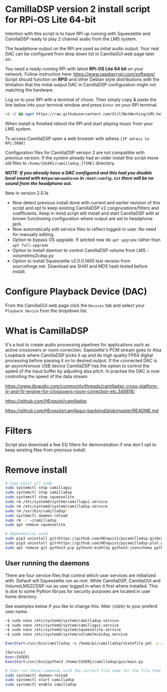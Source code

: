 # CamillaDSP version 2 install script for RPi-OS Lite 64-bit
Intention with this script is to have RPi up running with Squeezelite and CamillaDSP ready to play 2 channel audio from the LMS system.

The headphone output on the RPi are used as initial audio output. Your real DAC can be configured from drop down list in CamillaGUI web page later on.

You need a ready running RPi with latest **RPi-OS Lite 64 bit** on your network. Follow instruction here: https://www.raspberrypi.com/software/
Script should function on **RPi5** and other Debian style distributions with the limitation that the initial output DAC in CamillaDSP configuration might not matching the hardware.

Log on to your RPi with a terminal of chose.
Then simply copy & paste the line below into your terminal window and press `Enter` on your RPi terminal.
```bash
cd ~/ && wget https://raw.githubusercontent.com/StillNotWorking/LMS-helper-script/main/camilladsp/installcamilladsp.sh && bash ./installcamilladsp.sh


```

When install is finished reboot the RPi and start playing music from your LMS system.

To access CamillaDSP open a web browser with adress `[IP adress to RPi:5000]`

Configuration files for CamillaDSP version 2 are not compatible with previous version. If the system already had an older install this script move old files to `/home/{USER}/camilladsp_[TIME]` directory.

***NOTE: If you already have a DAC configured and this had you disable local sound with `#dtparam=audio=on` in `/boot/config.txt` there will be no sound from the headphone out.***

New in version 2.0.1a
+ Now detect previous install done with current and earlier revision of this script and opt to keep existing CamillaDSP v2 congirurations/filters and coefficients. Keep in mind script still install and start CamillaDSP with at known functioning configuration where output are set to headphone jack.
+ Now automatically edit service files to reflect logged-in user. No need for manually editing.
+ Option to bypass OS upgrade. If selcted now do `apt upgrade` rather than `apt full-upgrade`
+ Option to install daemon to control CamillaDSP volume from LMS - volumelms2cdsp.py
+ Option to install Squeezelite v2.0.0.1465 test version from sourceforge.net. Download are SHA1 and MD5 hash tested before install.

# Configure Playback Device (DAC)
From the CamillaGUI web page click the `Devices` tab and select your `Playback device` from the dropdown list.

# What is CamillaDSP
It's a tool to create audio processing pipelines for applications such as active crossovers or room correction. Sqeezelite's PCM stream goes to Alsa Loopback where CamillaDSP picks it up and do high quality FP64 digital processing before passing it on to desired output.
If the connected DAC is an asynchronous USB device CamillaDSP has the option to control the speed of the input buffer by adjusting alsa pitch. In practise the DAC is now controlling the speed of the data stream.

https://www.diyaudio.com/community/threads/camilladsp-cross-platform-iir-and-fir-engine-for-crossovers-room-correction-etc.349818/

https://github.com/HEnquist/camilladsp

https://github.com/HEnquist/camillagui-backend/blob/master/README.md
# Filters
Script also download a few EQ filters for demonstration if one don't opt to keep existing files from previous install.

# Remove install
```bash
# Copy paist all code
sudo systemctl stop camillagui
sudo systemctl stop camilladsp
sudo systemctl stop squeezelite
sudo rm /etc/systemd/system/camillagui.service
sudo rm /etc/systemd/system/camilladsp.service
sudo rm /usr/bin/camilladsp*
sudo systemctl daemon-reload
sudo rm -r ~/camilladsp
sudo apt remove squeezelite

# dependencies used
sudo pip3 uninstall git+https://github.com/HEnquist/pycamilladsp.git@v2.0.0
sudo pip3 uninstall git+https://github.com/HEnquist/pycamilladsp-plot.git@$v2.0.0
sudo apt remove git python3-pip python3-aiohttp python3-jsonschema python3-numpy python3-matplotlib

```
## User running the daemons
There are four service files that control which user services are initialized with.
Default will Squeezelite run as root. While CamillaDSP, CamillaGUI and VolumeLMS2CDSP run as user logged in when it first where installed. This is due to some Python libryas for security purposes are located in user home directory.

See examples below if you like to change this. Alter `{USER}` to your preferd user name.
```bash
~$ sudo nano /etc/systemd/system/camilladsp.service
~$ sudo nano /etc/systemd/system/camillagui.service
~$ sudo nano /etc/systemd/system/squeezelite.service
~$ sudo nano /etc/systemd/system/volumelms2cdsp.service

ExecStart=/usr/bin/camilladsp -s /home/pi/camilladsp/statefile.yml -o /home/pi/camilladsp/camilladsp.log -l error -p 1234

[Service]
User={USER}
ExecStart=/usr/bin/python3 /home/{USER}/camilladsp/gui/main.py

# then run these commands with the correct file name for the file that where altered.
sudo systemctl daemon-reload
sudo systemctl start camilladsp
sudo systemctl enable camilladsp

```
